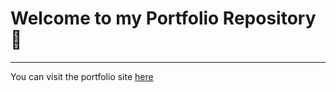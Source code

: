 # Welcome to my Portfolio Repository 🎉

--------------------------------------

You can visit the portfolio site [here](https://www.google.com)